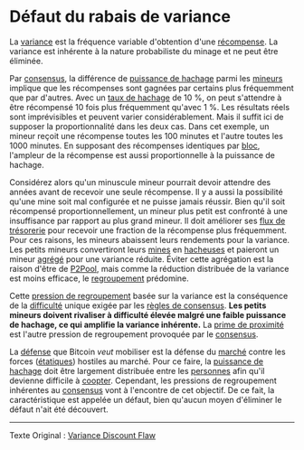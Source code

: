 Défaut du rabais de variance
============================

La [variance](ch101-glossary.md#variance) est la fréquence variable d'obtention d'une [récompense](ch101-glossary.md#récompense). La variance est inhérente à la nature probabiliste du minage et ne peut être éliminée.

Par [consensus](ch101-glossary.md#consensus), la différence de [puissance de hachage](ch101-glossary.md#puissance-de-hachage) parmi les [mineurs](ch101-glossary.md#mineur) implique que les récompenses sont gagnées par certains plus fréquemment que par d'autres. Avec un [taux de hachage](ch101-glossary.md#taux-de-hachage) de 10 %, on peut s'attendre à être récompensé 10 fois plus fréquemment qu'avec 1 %. Les résultats réels sont imprévisibles et peuvent varier considérablement. Mais il suffit ici de supposer la proportionnalité dans les deux cas. Dans cet exemple, un mineur reçoit une récompense toutes les 100 minutes et l'autre toutes les 1000 minutes. En supposant des récompenses identiques par [bloc](ch101-glossary.md#bloc), l'ampleur de la récompense est aussi proportionnelle à la puissance de hachage.

Considérez alors qu'un minuscule mineur pourrait devoir attendre des années avant de recevoir une seule récompense. Il y a aussi la possibilité qu'une mine soit mal configurée et ne puisse jamais réussir. Bien qu'il soit récompensé proportionnellement, un mineur plus petit est confronté à une insuffisance par rapport au plus grand mineur. Il doit améliorer ses [flux de trésorerie](https://fr.wikipedia.org/wiki/Flux_de_tr%C3%A9sorerie) pour recevoir une fraction de la récompense plus fréquemment. Pour ces raisons, les mineurs abaissent leurs rendements pour la variance. Les petits mineurs convertiront leurs [mines](ch101-glossary.md#mine) en [hacheuses](ch101-glossary.md#hacheuse) et paieront un mineur [agrégé](ch101-glossary.md#agrégation) pour une variance réduite. Éviter cette agrégation est la raison d'être de [P2Pool](https://en.bitcoin.it/wiki/P2Pool), mais comme la réduction distribuée de la variance est moins efficace, le [regroupement](ch101-glossary.md#regroupement) prédomine.

Cette [pression de regroupement](ch039-pooling-pressure-risk.md) basée sur la variance est la conséquence de la [difficulté](ch101-glossary.md#difficulté) unique exigée par les [règles de consensus](ch101-glossary.md#règles-de-consensus). **Les petits mineurs doivent rivaliser à difficulté élevée malgré une faible puissance de hachage, ce qui amplifie la variance inhérente.** La [prime de proximité](ch036-proximity-premium-flaw.md) est l'autre pression de regroupement provoquée par le [consensus](ch101-glossary.md#consensus).

La [défense](ch004-axiom-of-resistance.md) que Bitcoin *veut* mobiliser est la défense du [marché](ch101-glossary.md#marché) contre les forces ([étatiques](ch101-glossary.md#état)) hostiles au marché. Pour ce faire, la [puissance de hachage](ch101-glossary.md#puissance-de-hachage) doit être largement distribuée entre les [personnes](ch101-glossary.md#personne) afin qu'il devienne difficile à [coopter](ch101-glossary.md#cooptation). Cependant, les pressions de regroupement inhérentes au [consensus](ch101-glossary.md#consensus) vont à l'encontre de cet objectif. De ce fait, la caractéristique est appelée un défaut, bien qu'aucun moyen d'éliminer le défaut n'ait été découvert.

---

Texte Original : [Variance Discount Flaw](https://github.com/libbitcoin/libbitcoin-system/wiki/Variance-Discount-Flaw)